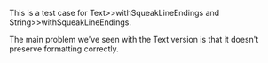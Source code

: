 This is a test case for Text>>withSqueakLineEndings and String>>withSqueakLineEndings.

The main problem we've seen with the Text version is that it doesn't preserve formatting correctly.